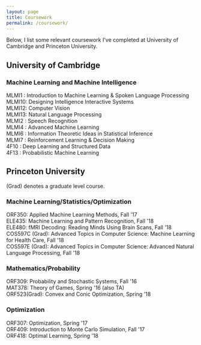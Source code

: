```yaml
---
layout: page
title: Coursework
permalink: /coursework/
---
```


Below, I list some relevant coursework I've completed at University of Cambridge and Princeton University.  

## University of Cambridge

### Machine Learning and Machine Intelligence

MLMI1 : Introduction to Machine Learning & Spoken Language Processing  
MLMI10: Designing Intelligence Interactive Systems  
MLMI12: Computer Vision  
MLMI13: Natural Language Processing  
MLMI2 : Speech Recognition  
MLMI4 : Advanced Machine Learning  
MLMI6 : Information Theoretic Ideas in Statistical Inference  
MLMI7 : Reinforcement Learning & Decision Making  
4F10  : Deep Learning and Structured Data  
4F13  : Probabilistic Machine Learning  

## Princeton University 

(Grad) denotes a graduate level course.
### Machine Learning/Statistics/Optimization

ORF350: Applied Machine Learning Methods, Fall '17  
ELE435: Machine Learning and Pattern Recognition, Fall '18  
ELE480: fMRI Decoding: Reading Minds Using Brain Scans, Fall '18  
COS597C (Grad): Advanced Topics in Computer Science: Machine Learning for Health Care, Fall '18  
COS597E (Grad): Advanced Topics in Computer Science: Advanced Natural Language Processing, Fall '18  

### Mathematics/Probability
ORF309: Probability and Stochastic Systems, Fall '16  
MAT378: Theory of Games, Spring '16 (also TA)  
ORF523(Grad): Convex and Conic Optimization, Spring '18   

### Optimization
ORF307: Optimization, Spring '17  
ORF409: Introduction to Monte Carlo Simulation, Fall '17   
ORF418: Optimal Learning, Spring '18  


[1]: {{site.url}}/pdfs/natasha.pdf
[2]: {{site.url}}/pdfs/Natasha2pres_ch22.pdf
